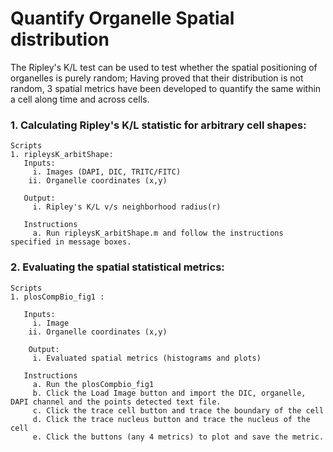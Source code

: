 # Quantify Organelle Spatial distribution 
The Ripley's K/L test can be used to test whether the spatial positioning of organelles is purely random; Having proved that their distribution is not random, 3 spatial metrics have been developed to quantify the same within a cell along time and across cells. 

### 1. Calculating Ripley's K/L statistic for arbitrary cell shapes:
```
Scripts
1. ripleysK_arbitShape:
   Inputs:
     i. Images (DAPI, DIC, TRITC/FITC)
    ii. Organelle coordinates (x,y)

   Output:
     i. Ripley's K/L v/s neighborhood radius(r)

   Instructions
     a. Run ripleysK_arbitShape.m and follow the instructions specified in message boxes.
```
### 2. Evaluating the spatial statistical metrics: 
```
Scripts
1. plosCompBio_fig1 : 

   Inputs:
     i. Image 
    ii. Organelle coordinates (x,y)
	
    Output:
     i. Evaluated spatial metrics (histograms and plots)
   
   Instructions
     a. Run the plosCompbio_fig1 
     b. Click the Load Image button and import the DIC, organelle, DAPI channel and the points detected text file.
     c. Click the trace cell button and trace the boundary of the cell
     d. Click the trace nucleus button and trace the nucleus of the cell
     e. Click the buttons (any 4 metrics) to plot and save the metric. 
```



